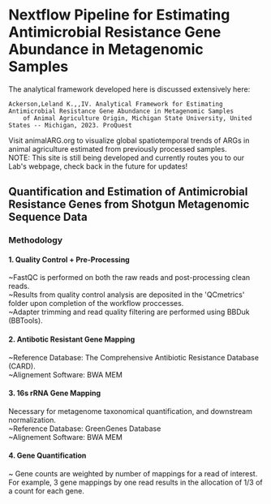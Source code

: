 # Nextflow Pipeline for Estimating Antimicrobial Resistance Gene Abundance in Metagenomic Samples
The analytical framework developed here is discussed extensively here:  

    Ackerson,Leland K.,,IV. Analytical Framework for Estimating Antimicrobial Resistance Gene Abundance in Metagenomic Samples  
        of Animal Agriculture Origin, Michigan State University, United States -- Michigan, 2023. ProQuest
        
Visit animalARG.org to visualize global spatiotemporal trends of ARGs in animal agriculture estimated from previously processed samples.  
NOTE: This site is still being developed and currently routes you to our Lab's webpage, check back in the future for updates!

## Quantification and Estimation of Antimicrobial Resistance Genes from Shotgun Metagenomic Sequence Data
### Methodology
#### 1.  Quality Control + Pre-Processing
~FastQC is performed on both the raw reads and post-processing clean reads.  
~Results from quality control analysis are deposited in the 'QCmetrics' folder upon completion of the workflow proccesses.  
~Adapter trimming and read quality filtering are performed using BBDuk (BBTools).

#### 2.  Antibotic Resistant Gene Mapping
~Reference Database: The Comprehensive Antibiotic Resistance Database (CARD).  
~Alignement Software: BWA MEM

#### 3.  16s rRNA Gene Mapping
Necessary for metagenome taxonomical quantification, and downstream normalization.  
~Reference Database: GreenGenes Database  
~Alignement Software: BWA MEM

#### 4.  Gene Quantification
~ Gene counts are weighted by number of mappings for a read of interest.  
For example, 3 gene mappings by one read results in the allocation of 1/3 of a count for each gene.




